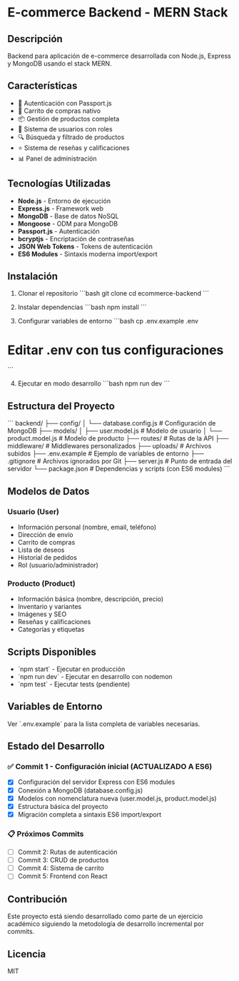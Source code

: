 # E-commerce Backend - MERN Stack

## Descripción

Backend para aplicación de e-commerce desarrollada con Node.js, Express y MongoDB usando el stack MERN.

## Características

- 🔐 Autenticación con Passport.js
- 🛒 Carrito de compras nativo
- 📦 Gestión de productos completa
- 👥 Sistema de usuarios con roles
- 🔍 Búsqueda y filtrado de productos
- ⭐ Sistema de reseñas y calificaciones
- 📊 Panel de administración

## Tecnologías Utilizadas

- **Node.js** - Entorno de ejecución
- **Express.js** - Framework web
- **MongoDB** - Base de datos NoSQL
- **Mongoose** - ODM para MongoDB
- **Passport.js** - Autenticación
- **bcryptjs** - Encriptación de contraseñas
- **JSON Web Tokens** - Tokens de autenticación
- **ES6 Modules** - Sintaxis moderna import/export

## Instalación

1. Clonar el repositorio
\`\`\`bash
git clone <url-del-repositorio>
cd ecommerce-backend
\`\`\`

2. Instalar dependencias
\`\`\`bash
npm install
\`\`\`

3. Configurar variables de entorno
\`\`\`bash
cp .env.example .env
# Editar .env con tus configuraciones
\`\`\`

4. Ejecutar en modo desarrollo
\`\`\`bash
npm run dev
\`\`\`

## Estructura del Proyecto

\`\`\`
backend/
├── config/
│   └── database.config.js   # Configuración de MongoDB
├── models/
│   ├── user.model.js       # Modelo de usuario
│   └── product.model.js    # Modelo de producto
├── routes/                 # Rutas de la API
├── middleware/             # Middlewares personalizados
├── uploads/               # Archivos subidos
├── .env.example           # Ejemplo de variables de entorno
├── .gitignore            # Archivos ignorados por Git
├── server.js             # Punto de entrada del servidor
└── package.json          # Dependencias y scripts (con ES6 modules)
\`\`\`

## Modelos de Datos

### Usuario (User)
- Información personal (nombre, email, teléfono)
- Dirección de envío
- Carrito de compras
- Lista de deseos
- Historial de pedidos
- Rol (usuario/administrador)

### Producto (Product)
- Información básica (nombre, descripción, precio)
- Inventario y variantes
- Imágenes y SEO
- Reseñas y calificaciones
- Categorías y etiquetas

## Scripts Disponibles

- \`npm start\` - Ejecutar en producción
- \`npm run dev\` - Ejecutar en desarrollo con nodemon
- \`npm test\` - Ejecutar tests (pendiente)

## Variables de Entorno

Ver \`.env.example\` para la lista completa de variables necesarias.

## Estado del Desarrollo

### ✅ Commit 1 - Configuración inicial (ACTUALIZADO A ES6)
- [x] Configuración del servidor Express con ES6 modules
- [x] Conexión a MongoDB (database.config.js)
- [x] Modelos con nomenclatura nueva (user.model.js, product.model.js)
- [x] Estructura básica del proyecto
- [x] Migración completa a sintaxis ES6 import/export

### 📋 Próximos Commits
- [ ] Commit 2: Rutas de autenticación
- [ ] Commit 3: CRUD de productos
- [ ] Commit 4: Sistema de carrito
- [ ] Commit 5: Frontend con React

## Contribución

Este proyecto está siendo desarrollado como parte de un ejercicio académico siguiendo la metodología de desarrollo incremental por commits.

## Licencia

MIT